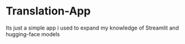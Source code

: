 # Translation-App
Its just a simple app i used to expand my knowledge of Streamlit and hugging-face models
